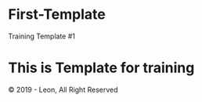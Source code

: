 # First-Template
Training Template #1

# This is Template for training
© 2019 - Leon, All Right Reserved
